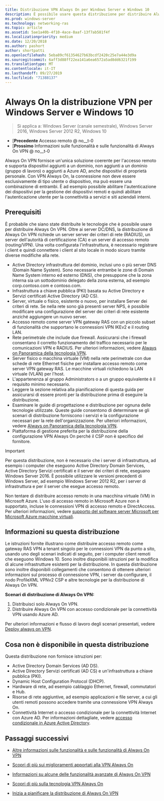 ```yaml
---
title: Distribuzione VPN Always On per Windows Server e Windows 10
description: È possibile usare questa distribuzione per distribuire Always On connessioni VPN (Virtual Private Network) per i dipendenti remoti usando accesso remoto in Windows Server 2016 o versioni successive e Always On i profili VPN per i computer client Windows 10.
ms.prod: windows-server
ms.technology: networking-ras
ms.topic: article
ms.assetid: 5ae1a40b-4f10-4ace-8aaf-13f7ab581f4f
ms.localizationpriority: medium
ms.date: 12/20/2018
ms.author: pashort
author: shortpatti
ms.openlocfilehash: 5eba89cf61354627b63bcdf2420c25e7a44e3d9a
ms.sourcegitcommit: 6aff3d88ff22ea141a6ea6572a5ad8dd6321f199
ms.translationtype: MT
ms.contentlocale: it-IT
ms.lasthandoff: 09/27/2019
ms.locfileid: "71388137"
---
```

# <a name="always-on-vpn-deployment-for-windows-server-and-windows-10"></a>Always On la distribuzione VPN per Windows Server e Windows 10

>Si applica a: Windows Server (canale semestrale), Windows Server 2016, Windows Server 2012 R2, Windows 10

- [**Precedente** Accesso remoto @ no__t-0<br>
- [**Prossimo** Informazioni sulle funzionalità e sulle funzionalità di Always On VPN @ no__t-0

Always On VPN fornisce un'unica soluzione coerente per l'accesso remoto e supporta dispositivi aggiunti a un dominio, non aggiunti a un dominio (gruppo di lavoro) o aggiunti a Azure AD, anche dispositivi di proprietà personale. Con VPN Always On, la connessione non deve essere esclusivamente di tipo utente o dispositivo, ma può essere una combinazione di entrambi. È ad esempio possibile abilitare l'autenticazione dei dispositivi per la gestione dei dispositivi remoti e quindi abilitare l'autenticazione utente per la connettività a servizi e siti aziendali interni.

## <a name="prerequisites"></a>Prerequisiti

È probabile che siano state distribuite le tecnologie che è possibile usare per distribuire Always On VPN. Oltre ai server DC/DNS, la distribuzione di Always On VPN richiede un server server dei criteri di rete (RADIUS), un server dell'autorità di certificazione (CA) e un server di accesso remoto (routing/VPN). Una volta configurata l'infrastruttura, è necessario registrare i client e quindi connettere i client al sito locale in modo sicuro tramite diverse modifiche alla rete.

- Active Directory infrastruttura del dominio, inclusi uno o più server DNS (Domain Name System). Sono necessarie entrambe le zone di Domain Name System interno ed esterno (DNS), che presuppone che la zona interna sia un sottodominio delegato della zona esterna, ad esempio corp.contoso.com e contoso.com.
- Infrastruttura a chiave pubblica (PKI) basata su Active Directory e Servizi certificati Active Directory (AD CS).
- Server, virtuale o fisico, esistente o nuovo, per installare Server dei criteri di rete. Se nella rete sono già presenti server NPS, è possibile modificare una configurazione del server dei criteri di rete esistente anziché aggiungere un nuovo server.
- Accesso remoto come server VPN gateway RAS con un piccolo subset di funzionalità che supportano le connessioni VPN IKEv2 e il routing LAN.
- Rete perimetrale che include due firewall.  Assicurarsi che i firewall consentano il corretto funzionamento del traffico necessario per le comunicazioni VPN e RADIUS. Per ulteriori informazioni, vedere [Always on Panoramica della tecnologia VPN](../always-on-vpn-technology-overview.md).
- Server fisico o macchina virtuale (VM) nella rete perimetrale con due schede di rete Ethernet fisiche per installare accesso remoto come server VPN gateway RAS. Le macchine virtuali richiedono la LAN virtuale (VLAN) per l'host. 
- L'appartenenza al gruppo Administrators o a un gruppo equivalente è il requisito minimo necessario.
- Leggere la sezione relativa alla pianificazione di questa guida per assicurarsi di essere pronti per la distribuzione prima di eseguire la distribuzione.
- Esaminare le guide di progettazione e distribuzione per ognuna delle tecnologie utilizzate. Queste guide consentono di determinare se gli scenari di distribuzione forniscono i servizi e la configurazione necessari per la rete dell'organizzazione. Per ulteriori informazioni, vedere [Always on Panoramica della tecnologia VPN](../always-on-vpn-technology-overview.md).
- Piattaforma di gestione preferita per la distribuzione della configurazione VPN Always On perché il CSP non è specifico del fornitore.

>[!IMPORTANT]
>Per questa distribuzione, non è necessario che i server di infrastruttura, ad esempio i computer che eseguono Active Directory Domain Services, Active Directory Servizi certificati e il server dei criteri di rete, eseguano Windows Server 2016. È possibile utilizzare le versioni precedenti di Windows Server, ad esempio Windows Server 2012 R2, per i server di infrastruttura e per il server che esegue accesso remoto.
>
>Non tentare di distribuire accesso remoto in una macchina virtuale (VM) in Microsoft Azure. L'uso di accesso remoto in Microsoft Azure non è supportato, incluse le connessioni VPN di accesso remoto e DirectAccess. Per ulteriori informazioni, vedere [supporto del software server Microsoft per Microsoft Azure macchine virtuali](https://support.microsoft.com/help/2721672/microsoft-server-software-support-for-microsoft-azure-virtual-machines).

## <a name="about-this-deployment"></a>Informazioni su questa distribuzione

Le istruzioni fornite illustrano come distribuire accesso remoto come gateway RAS VPN a tenant singolo per le connessioni VPN da punto a sito, usando uno degli scenari indicati di seguito, per i computer client remoti che eseguono Windows 10. Sono inoltre disponibili istruzioni per la modifica di alcune infrastrutture esistenti per la distribuzione. In questa distribuzione sono inoltre disponibili collegamenti che consentono di ottenere ulteriori informazioni sul processo di connessione VPN, i server da configurare, il nodo ProfileXML VPNv2 CSP e altre tecnologie per la distribuzione di Always On VPN.

**Scenari di distribuzione di Always On VPN:**

1. Distribuisci solo Always On VPN.
2. Distribuire Always On VPN con accesso condizionale per la connettività VPN usando Azure AD.

Per ulteriori informazioni e flusso di lavoro degli scenari presentati, vedere [Deploy always on VPN](always-on-vpn-deploy-deployment.md).

## <a name="what-isnt-provided-in-this-deployment"></a>Cosa non è disponibile in questa distribuzione

Questa distribuzione non fornisce istruzioni per:

- Active Directory Domain Services (AD DS).
- Active Directory Servizi certificati (AD CS) e un'infrastruttura a chiave pubblica (PKI).
- Dynamic Host Configuration Protocol (DHCP).
- Hardware di rete, ad esempio cablaggio Ethernet, firewall, commutatori e Hub.
- Risorse di rete aggiuntive, ad esempio applicazioni e file server, a cui gli utenti remoti possono accedere tramite una connessione VPN Always On.
- Connettività Internet o accesso condizionale per la connettività Internet con Azure AD. Per informazioni dettagliate, vedere [accesso condizionale in Azure Active Directory](https://docs.microsoft.com/azure/active-directory/active-directory-conditional-access-azure-portal).

## <a name="next-steps"></a>Passaggi successivi

- [Altre informazioni sulle funzionalità e sulle funzionalità di Always On VPN](../../vpn-map-da.md)

- [Scopri di più sui miglioramenti apportati alla VPN Always On](../always-on-vpn-enhancements.md)

- [Informazioni su alcune delle funzionalità avanzate di Always On VPN](always-on-vpn-adv-options.md)

- [Scopri di più sulla tecnologia VPN Always On](../always-on-vpn-technology-overview.md)

- [Inizia a pianificare la distribuzione di Always On VPN](always-on-vpn-deploy-deployment.md)